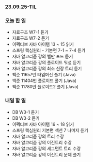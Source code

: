 ### 23.09.25-TIL
### 오늘 한 일
- 자료구조 W7-1 듣기
- 자료구조 W7-2 듣기
- 이펙티브 자바 아이템 13 ~ 15 읽기
- 스프링 핵심원리 - 기본편 7-1 ~ 7-4 듣기
- 자바 알고리즘 강의 벨만 포드 듣기
- 자바 알고리즘 강의 플로이드 워셜 듣기
- 자바 알고리즘 강의 최소 신장 트리 듣기
- 백준 11657번 타임머신 풀기 (Java)
- 백준 11404번 플로이드 풀기 (Java)
- 백준 11780번 플로이드2 풀기 (Java)

### 내일 할 일
- DB W3-1 듣기
- DB W3-2 듣기
- 이펙티브 자바 아이템 16 ~ 18 읽기
- 스프링 핵심원리 기본편 섹션 7 나머지 듣기
- 자바 알고리즘 강의 트리 수강
- 자바 알고리즘 강의 이진트리 수강
- 자바 알고리즘 강의 세그먼트 트리 수강
- 자바 알고리즘 강의 이진트리 문제 풀기 

